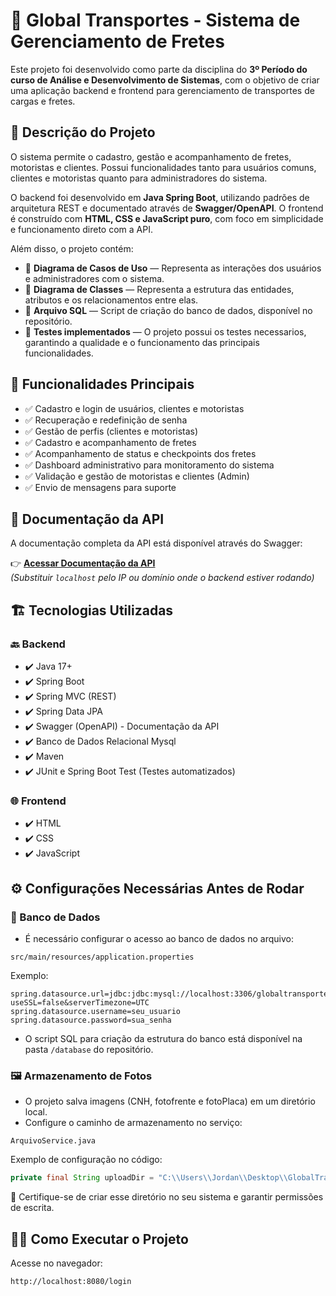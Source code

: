 # 🚚 Global Transportes - Sistema de Gerenciamento de Fretes

Este projeto foi desenvolvido como parte da disciplina do **3º Período do curso de Análise e Desenvolvimento de Sistemas**, com o objetivo de criar uma aplicação backend e frontend para gerenciamento de transportes de cargas e fretes.

## 📜 Descrição do Projeto

O sistema permite o cadastro, gestão e acompanhamento de fretes, motoristas e clientes. Possui funcionalidades tanto para usuários comuns, clientes e motoristas quanto para administradores do sistema.

O backend foi desenvolvido em **Java Spring Boot**, utilizando padrões de arquitetura REST e documentado através de **Swagger/OpenAPI**. O frontend é construído com **HTML, CSS e JavaScript puro**, com foco em simplicidade e funcionamento direto com a API.

Além disso, o projeto contém:

- 🔹 **Diagrama de Casos de Uso** — Representa as interações dos usuários e administradores com o sistema.
- 🔹 **Diagrama de Classes** — Representa a estrutura das entidades, atributos e os relacionamentos entre elas.
- 🔹 **Arquivo SQL** — Script de criação do banco de dados, disponível no repositório.
- 🔹 **Testes implementados** — O projeto possui os testes necessarios, garantindo a qualidade e o funcionamento das principais funcionalidades.

## 🚀 Funcionalidades Principais

- ✅ Cadastro e login de usuários, clientes e motoristas
- ✅ Recuperação e redefinição de senha
- ✅ Gestão de perfis (clientes e motoristas)
- ✅ Cadastro e acompanhamento de fretes
- ✅ Acompanhamento de status e checkpoints dos fretes
- ✅ Dashboard administrativo para monitoramento do sistema
- ✅ Validação e gestão de motoristas e clientes (Admin)
- ✅ Envio de mensagens para suporte

## 🔗 Documentação da API

A documentação completa da API está disponível através do Swagger:

👉 **[Acessar Documentação da API](http://localhost:8080/swagger-ui/index.html#/)**  
*(Substituir `localhost` pelo IP ou domínio onde o backend estiver rodando)*

## 🏗️ Tecnologias Utilizadas

### 🔙 Backend
- ✔️ Java 17+
- ✔️ Spring Boot
- ✔️ Spring MVC (REST)
- ✔️ Spring Data JPA
- ✔️ Swagger (OpenAPI) - Documentação da API
- ✔️ Banco de Dados Relacional Mysql
- ✔️ Maven
- ✔️ JUnit e Spring Boot Test (Testes automatizados)

### 🌐 Frontend
- ✔️ HTML
- ✔️ CSS
- ✔️ JavaScript

## ⚙️ Configurações Necessárias Antes de Rodar

### 🔑 Banco de Dados
- É necessário configurar o acesso ao banco de dados no arquivo:

```
src/main/resources/application.properties
```

Exemplo:

```properties
spring.datasource.url=jdbc:jdbc:mysql://localhost:3306/globaltransportes?useSSL=false&serverTimezone=UTC
spring.datasource.username=seu_usuario
spring.datasource.password=sua_senha
```

- O script SQL para criação da estrutura do banco está disponível na pasta `/database` do repositório.

### 🖼️ Armazenamento de Fotos
- O projeto salva imagens (CNH, fotofrente e fotoPlaca) em um diretório local.  
- Configure o caminho de armazenamento no serviço:

```
ArquivoService.java
```

Exemplo de configuração no código:

```java
private final String uploadDir = "C:\\Users\\Jordan\\Desktop\\GlobalTransportes\\uploads\\imagens";
```

📌 Certifique-se de criar esse diretório no seu sistema e garantir permissões de escrita.

## 🏃‍♂️ Como Executar o Projeto


Acesse no navegador:
```
http://localhost:8080/login
```
